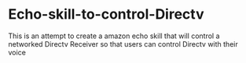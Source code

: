 # Echo-skill-to-control-Directv
This is an attempt to create a amazon echo skill that will control a networked Directv Receiver so that users can control Directv with their voice
